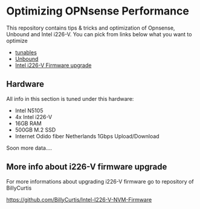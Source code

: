 # Optimizing OPNsense Performance
This repository contains tips & tricks and optimization of Opnsense, Unbound and Intel i226-V. You can pick from links below what you want to optimize
- [tunables](https://github.com/nightcomdev/opnsense/tree/main/tunables)
- [Unbound](https://github.com/nightcomdev/opnsense/tree/main/Unbound)
- [Intel i226-V Firmware upgrade](https://github.com/nightcomdev/opnsense/tree/main/i226-firmware-upgrade)


## Hardware
All info in this section is tuned under this hardware:
- Intel N5105
- 4x Intel i226-V
- 16GB RAM
- 500GB M.2 SSD
- Internet Odido fiber Netherlands 1Gbps Upload/Download

Soon more data....


## More info about i226-V firmware upgrade
For more informations about upgrading i226-V firmware go to repository of BillyCurtis

https://github.com/BillyCurtis/Intel-I226-V-NVM-Firmware
